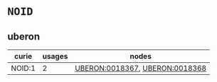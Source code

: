 # `NOID`

## uberon

| curie   |   usages | nodes                                                                                                            |
|---------|----------|------------------------------------------------------------------------------------------------------------------|
| NOID:1  |        2 | [UBERON:0018367](https://bioregistry.io/UBERON:0018367), [UBERON:0018368](https://bioregistry.io/UBERON:0018368) |

